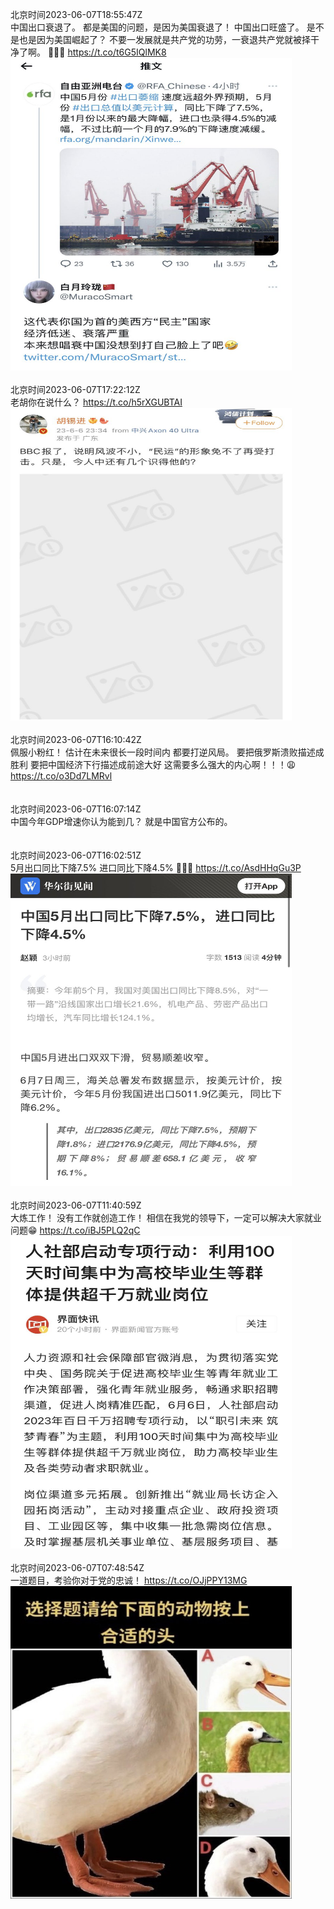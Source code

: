 北京时间2023-06-07T18:55:47Z<br>中国出口衰退了。
都是美国的问题，是因为美国衰退了！
中国出口旺盛了。
是不是也是因为美国崛起了？
不要一发展就是共产党的功劳，一衰退共产党就被择干净了啊。
🤔🤔🤔 https://t.co/t6G5IQlMK8<br><img src='/temp/image/2023/t-Month-6/1666398543660322817_0.jpg' width='450' height='500'><br><br>北京时间2023-06-07T17:22:12Z<br>老胡你在说什么？ https://t.co/h5rXGUBTAI<br><img src='/temp/image/2023/t-Month-6/1666374993255727104_0.jpg' width='450' height='500'><br><br>北京时间2023-06-07T16:10:42Z<br>佩服小粉红！
估计在未来很长一段时间内
都要打逆风局。
要把俄罗斯溃败描述成胜利
要把中国经济下行描述成前途大好
这需要多么强大的内心啊！！！😩 https://t.co/o3Dd7LMRvl<br><br><br>北京时间2023-06-07T16:07:14Z<br>中国今年GDP增速你认为能到几？
就是中国官方公布的。<br><br><br>北京时间2023-06-07T16:02:51Z<br>5月出口同比下降7.5%
进口同比下降4.5%
🛫️🛫️🛫️ https://t.co/AsdHHqGu3P<br><img src='/temp/image/2023/t-Month-6/1666355021234192385_0.jpg' width='450' height='500'><br><br>北京时间2023-06-07T11:40:59Z<br>大炼工作！
没有工作就创造工作！
相信在我党的领导下，一定可以解决大家就业问题😁 https://t.co/iBJ5PLQ2qC<br><img src='/temp/image/2023/t-Month-6/1666289120891772928_0.jpg' width='450' height='500'><br><br>北京时间2023-06-07T07:48:54Z<br>一道题目，考验你对于党的忠诚！ https://t.co/OJjPPY13MG<br><img src='/temp/image/2023/t-Month-6/1666230716437508096_0.jpg' width='450' height='500'><br><br>